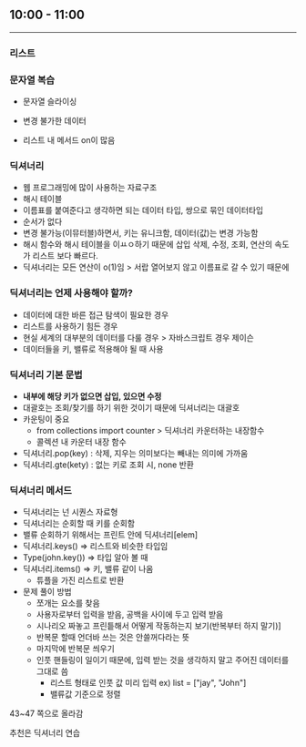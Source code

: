 ## 10:00 - 11:00

---

### 리스트

### 문자열 복습

* 문자열 슬라이싱

* 변경 불가한 데이터

* 리스트 내 메서드 on이 많음 

  

### 딕셔너리

* 웹 프로그래밍에 많이 사용하는 자료구조
* 해시 테이블
* 이름표를 붙여준다고 생각하면 되는 데이터 타입, 쌍으로 묶인 데이터타입
* 순서가 없다
* 변경 불가능(이뮤터블)하면서, 키는 유니크함, 데이터(값)는 변경 가능함
* 해시 함수와 해시 테이블을 이ㅛㅇ하기 때문에 삽입 삭제, 수정, 조회, 연산의 속도가 리스트 보다 빠르다. 
* 딕셔너리는 모든 연산이 o(1)임 > 서랍 열어보지 않고 이름표로 갈 수 있기 때문에



### 딕셔너리는 언제 사용해야 할까? 

* 데이터에 대한 바른 접근 탐색이 필요한 경우 
* 리스트를 사용하기 힘든 경우 
* 현실 세계의 대부분의 데이터를 다룰 경우 > 자바스크립트 경우 제이슨
* 데이터들을 키, 밸류로 적용해야 될 때 사용



### 딕셔너리 기본 문법

* **내부에 해당 키가 없으면 삽입, 있으면 수정**
* 대괄호는 조회/찾기를 하기 위한 것이기 때문에 딕셔너리는 대괄호
* 카운팅이 중요 
  * from collections import counter > 딕셔너리 카운터하는 내장함수
  * 콜렉션 내 카운터 내장 함수 
* 딕셔너리.pop(key) : 삭제, 지우는 의미보다는 빼내는 의미에 가까움
* 딕셔너리.gte(kety) : 없는 키로 조회 시, none 반환



### 딕셔너리 메서드

* 딕셔너리는 넌 시퀀스 자료형
* 딕셔너리는 순회할 때 키를 순회함
* 밸류 순회하기 위해서는 프린트 안에 딕셔너리[elem]
* 딕셔너리.keys() => 리스트와 비슷한 타입임
* Type(john.key()) => 타입 알아 볼 때 
* 딕셔너리.items() => 키, 밸류 같이 나옴
  * 튜플을 가진 리스트로 반환
* 문제 풀이 방법
  * 쪼개는 요소를 찾음
  * 사용자로부터 입력을 받음, 공백을 사이에 두고 입력 받음
  * 시나리오 짜놓고 프린틑해서 어떻게 작동하는지 보기(반복부터 하지 말기)]
  * 반복문 할때 언더바 쓰는 것은 안쓸꺼다라는 뜻 
  * 마지막에 반복문 씌우기 
  * 인풋 핸들링이 일이기 때문에, 입력 받는 것을 생각하지 말고 주어진 데이터를 그대로 씀
    * 리스트 형태로 인풋 값 미리 입력 ex) list = ["jay", "John"]
    * 밸류값 기준으로 정렬



43~47 쪽으로 올라감 

추천은 딕셔너리 연습







